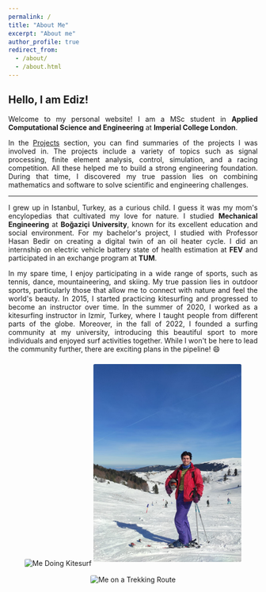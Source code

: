 ```yaml
---
permalink: /
title: "About Me"
excerpt: "About me"
author_profile: true
redirect_from:
  - /about/
  - /about.html
---
```


Hello, I am Ediz!
------

<p align="justify">
Welcome to my personal website! I am a MSc student in <b>Applied Computational Science and Engineering</b> at <b>Imperial College London</b>.
</p>

<p align="justify">
In the <A HREF="/projects/">Projects</A> section, you can find summaries of the projects I was involved in. The projects include a variety of topics such as signal processing, finite element analysis, control, simulation, and a racing competition. All these helped me to build a strong engineering foundation. During that time, I discovered my true passion lies on combining mathematics and software to solve scientific and engineering challenges.
</p>

---

<p align="justify">
I grew up in Istanbul, Turkey, as a curious child. I guess it was my mom's encylopedias that cultivated my love for nature. I studied <b>Mechanical Engineering</b> at <b>Boğaziçi University</b>, known for its excellent education and social environment. For my bachelor's project, I studied with Professor Hasan Bedir on creating a digital twin of an oil heater cycle. I did an internship on electric vehicle battery state of health estimation at <b>FEV</b> and participated in an exchange program at <b>TUM</b>.
</p>

<p align="justify">
In my spare time, I enjoy participating in a wide range of sports, such as tennis, dance, mountaineering, and skiing. My true passion lies in outdoor sports, particularly those that allow me to connect with nature and feel the world's beauty. In 2015, I started practicing kitesurfing and progressed to become an instructor over time. In the summer of 2020, I worked as a kitesurfing instructor in Izmir, Turkey, where I taught people from different parts of the globe. Moreover, in the fall of 2022, I founded a surfing community at my university, introducing this beautiful sport to more individuals and enjoyed surf activities together. While I won't be here to lead the community further, there are exciting plans in the pipeline! 😄
</p>


<center>
<img src="/images/ab_kite.jpg" alt="Me Doing Kitesurf" style="height:400px; border-radius: 3px; margin-top: 8px; margin-bottom: 8px;"/>
<img src="/images/ab_ski.jpg" alt="Me Skiing" style="height: 400px; border-radius: 3px; margin-top: 8px; margin-bottom: 8px;"/>
</center>

<center>
<img src="/images/ab_likya.jpg" alt="Me on a Trekking Route" style="height: 340px; border-radius: 3px; margin-top: 8px; margin-bottom: 8px;"/>
</center>
